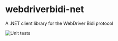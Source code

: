 # webdriverbidi-net
A .NET client library for the WebDriver Bidi protocol

![Unit tests](https://github.com/jimevans/webdriverbidi-net/actions/workflows/dotnet.yml/badge.svg)
